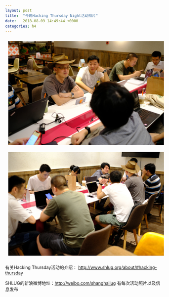 ```yaml
---
layout: post
title:  "今晚Hacking Thursday Night活动照片"
date:   2018-08-09 14:49:44 +0000
categories: h4
---
```


[<img style='margin:10px;' src='https://raw.githubusercontent.com/shanghailug/res2018/master/i809.h4/i809_2019_2200+08.1920p.jpg'>](https://raw.githubusercontent.com/shanghailug/res2018/master/i809.h4/i809_2019_2200+08.JPG)
[<img style='margin:10px;' src='https://raw.githubusercontent.com/shanghailug/res2018/master/i809.h4/i809_2019_4400+08.1920p.jpg'>](https://raw.githubusercontent.com/shanghailug/res2018/master/i809.h4/i809_2019_4400+08.JPG)

有关Hacking Thursday活动的介绍：
http://www.shlug.org/about/#hacking-thursday

SHLUG的新浪微博地址：http://weibo.com/shanghailug 有每次活动照片以及信息发布


